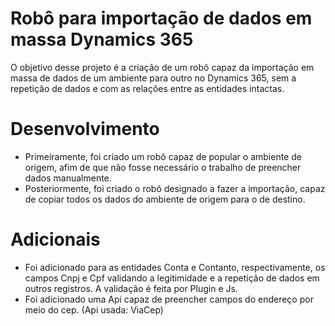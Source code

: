 # Robô para importação de dados em massa Dynamics 365 

O objetivo desse projeto é a criação de um robô capaz da importação em massa de dados de um ambiente para outro no Dynamics 365, sem a repetição de dados e com as relações entre as entidades intactas.

# Desenvolvimento

- Primeiramente, foi criado um robô capaz de popular o ambiente de origem, afim de que não fosse necessário o trabalho de preencher dados manualmente.
- Posteriormente, foi criado o robô designado a fazer a importação, capaz de copiar todos os dados do ambiente de origem para o de destino.

# Adicionais 

- Foi adicionado para as entidades Conta e Contanto, respectivamente, os campos Cnpj e Cpf validando a legitimidade e a repetição de dados em outros registros. A validação é feita por Plugin e Js.
- Foi adicionado uma Api capaz de preencher campos do endereço por meio do cep. (Api usada: ViaCep)
